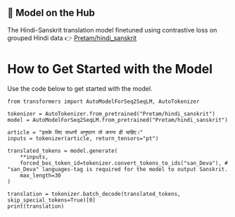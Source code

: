 ## 🤗 Model on the Hub

The Hindi-Sanskrit translation model finetuned using contrastive loss on grouped Hindi data 
  👉 [Pretam/hindi_sanskrit](https://huggingface.co/Pretam/hindi_sanskrit)

# How to Get Started with the Model

Use the code below to get started with the model.

```
from transformers import AutoModelForSeq2SeqLM, AutoTokenizer

tokenizer = AutoTokenizer.from_pretrained("Pretam/hindi_sanskrit")
model = AutoModelForSeq2SeqLM.from_pretrained("Pretam/hindi_sanskrit")

article = "इसके लिए साधनों अनुष्ठान तो करना ही चाहिए।"
inputs = tokenizer(article, return_tensors="pt")

translated_tokens = model.generate(
    **inputs, 
    forced_bos_token_id=tokenizer.convert_tokens_to_ids("san_Deva"), # "san_Deva" languages-tag is required for the model to output Sanskrit.
    max_length=30
)

translation = tokenizer.batch_decode(translated_tokens, skip_special_tokens=True)[0]
print(translation)
```

